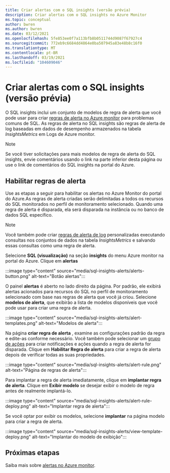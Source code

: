 ```yaml
---
title: Criar alertas com o SQL insights (versão prévia)
description: Criar alertas com o SQL insights no Azure Monitor
ms.topic: conceptual
author: bwren
ms.author: bwren
ms.date: 03/12/2021
ms.openlocfilehash: 5fe853ee0f7a113bfb8b0511744d9087f67927c4
ms.sourcegitcommit: 772eb9c6684dd4864e0ba507945a83e48b8c16f0
ms.translationtype: MT
ms.contentlocale: pt-BR
ms.lasthandoff: 03/19/2021
ms.locfileid: "104609046"
---
```

# <a name="create-alerts-with-sql-insights-preview"></a>Criar alertas com o SQL insights (versão prévia)
O SQL insights inclui um conjunto de modelos de regra de alerta que você pode usar para criar [regras de alerta no Azure monitor](../alert/../alerts/alerts-overview.md) para problemas comuns de SQL. As regras de alerta no SQL insights são regras de alerta de log baseadas em dados de desempenho armazenados na tabela *InsightsMetrics* em Logs de Azure monitor.  

> [!NOTE]
> Se você tiver solicitações para mais modelos de regra de alerta do SQL insights, envie comentários usando o link na parte inferior desta página ou use o link de comentários do SQL insights na portal do Azure.

## <a name="enable-alert-rules"></a>Habilitar regras de alerta 
Use as etapas a seguir para habilitar os alertas no Azure Monitor do portal do Azure.As regras de alerta criadas serão delimitadas a todos os recursos do SQL monitorados no perfil de monitoramento selecionado.  Quando uma regra de alerta é disparada, ela será disparada na instância ou no banco de dados SQL específico.

> [!NOTE]
> Você também pode criar [regras de alerta de log](../alerts/alerts-log.md) personalizadas executando consultas nos conjuntos de dados na tabela *InsightsMetrics* e salvando essas consultas como uma regra de alerta. 

Selecione **SQL (visualização)** na seção **insights** do menu Azure monitor na portal do Azure. Clique em **alertas**

:::image type="content" source="media/sql-insights-alerts/alerts-button.png" alt-text="Botão alertas":::

O painel **alertas** é aberto no lado direito da página. Por padrão, ele exibirá alertas acionados para recursos do SQL no perfil de monitoramento selecionado com base nas regras de alerta que você já criou. Selecione **modelos de alerta**, que exibirão a lista de modelos disponíveis que você pode usar para criar uma regra de alerta.

:::image type="content" source="media/sql-insights-alerts/alert-templates.png" alt-text="Modelos de alerta":::

Na página **criar regra de alerta** , examine as configurações padrão da regra e edite-as conforme necessário. Você também pode selecionar um [grupo de ações](../alerts/action-groups.md) para criar notificações e ações quando a regra de alerta for disparada. Clique em **Habilitar Regra de alerta** para criar a regra de alerta depois de verificar todas as suas propriedades.


:::image type="content" source="media/sql-insights-alerts/alert-rule.png" alt-text="Página de regras de alerta":::

Para implantar a regra de alerta imediatamente, clique em **implantar regra de alerta**. Clique em **Exibir modelo** se desejar exibir o modelo de regra antes de realmente implantá-lo.

:::image type="content" source="media/sql-insights-alerts/alert-rule-deploy.png" alt-text="Implantar regra de alerta":::

Se você optar por exibir os modelos, selecione **implantar** na página modelo para criar a regra de alerta.

:::image type="content" source="media/sql-insights-alerts/view-template-deploy.png" alt-text="Implantar do modelo de exibição":::


## <a name="next-steps"></a>Próximas etapas

Saiba mais sobre [alertas no Azure monitor](../alerts/alerts-overview.md).

